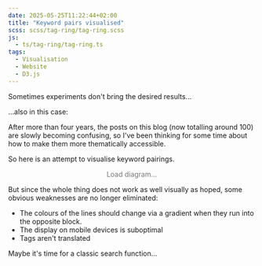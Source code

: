```yaml
---
date: 2025-05-25T11:22:44+02:00
title: "Keyword pairs visualised"
scss: scss/tag-ring/tag-ring.scss
js:
  - ts/tag-ring/tag-ring.ts
tags:
  - Visualisation
  - Website
  - D3.js
---
```

Sometimes experiments don't bring the desired results...
<!--more-->

...also in this case:

After more than four years, the posts on this blog (now totalling around 100) are slowly becoming confusing, so I've been thinking for some time about how to make them more thematically accessible.

So here is an attempt to visualise keyword pairings.

<div id="chordContainer" class="tag-ring">
  <p style="text-align: center; color: #777">Load diagram...</p>
</div>

But since the whole thing does not work as well visually as hoped, some obvious weaknesses are no longer eliminated:
* The colours of the lines should change via a gradient when they run into the opposite block.
* The display on mobile devices is suboptimal
* Tags aren't translated

Maybe it's time for a classic search function...
